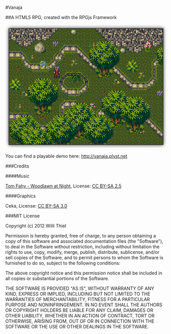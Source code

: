 #Vanaja

##A HTML5 RPG, created with the RPGjs Framework

![Screenshot](https://github.com/ni-c/vanaja/raw/master/screen.png)

You can find a playable demo here: http://vanaja.plyst.net

###Credits

####Music

[Tom Fahy - Woodlawn at Night](http://www.opsound.org/artist/tomfahy/), License: [CC BY-SA 2.5](http://creativecommons.org/licenses/by-nc-sa/2.5/)

####Graphics

Ceka, License: [CC BY-SA 3.0](http://creativecommons.org/licenses/by-nc-sa/3.0/)

###MIT License

Copyright (c) 2012 Willi Thiel

Permission is hereby granted, free of charge, to any person obtaining a copy of this software and associated documentation files (the "Software"), to deal in the Software without restriction, including without limitation the rights to use, copy, modify, merge, publish, distribute, sublicense, and/or sell copies of the Software, and to permit persons to whom the Software is furnished to do so, subject to the following conditions:

The above copyright notice and this permission notice shall be included in all copies or substantial portions of the Software.

THE SOFTWARE IS PROVIDED "AS IS", WITHOUT WARRANTY OF ANY KIND, EXPRESS OR IMPLIED, INCLUDING BUT NOT LIMITED TO THE WARRANTIES OF MERCHANTABILITY, FITNESS FOR A PARTICULAR PURPOSE AND NONINFRINGEMENT. IN NO EVENT SHALL THE AUTHORS OR COPYRIGHT HOLDERS BE LIABLE FOR ANY CLAIM, DAMAGES OR OTHER LIABILITY, WHETHER IN AN ACTION OF CONTRACT, TORT OR OTHERWISE, ARISING FROM, OUT OF OR IN CONNECTION WITH THE SOFTWARE OR THE USE OR OTHER DEALINGS IN THE SOFTWARE.